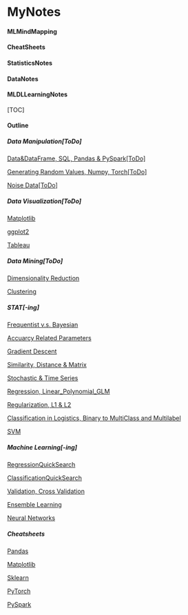 # MyNotes
#### MLMindMapping
#### CheatSheets
#### StatisticsNotes
#### DataNotes
#### MLDLLearningNotes

[TOC]
#### Outline

##### Data Manipulation[ToDo]

[Data&DataFrame, SQL, Pandas & PySpark[ToDo]]()

[Generating Random Values, Numpy, Torch[ToDo]]()

[Noise Data[ToDo]]()

##### Data Visualization[ToDo]

[Matplotlib]()

[ggplot2]()

[Tableau]()

##### Data Mining[ToDo]

[Dimensionality Reduction]()

[Clustering]()

##### STAT[-ing]

[Frequentist v.s. Bayesian](https://github.com/wuyueliuye/MyNotes/blob/master/Frequentist%20vs%20Bayesian.pdf)

[Accuarcy Related Parameters](https://github.com/wuyueliuye/MyNotes/blob/master/Accuracy_Precision_Recall_RoC_AUC_PR.pdf)

[Gradient Descent](https://github.com/wuyueliuye/MyNotes/blob/master/Gradient_Descent.pdf)

[Similarity, Distance & Matrix](https://github.com/wuyueliuye/MyNotes/blob/master/Similarity%2C%20Distance%20%26%20Matrix.pdf)

[Stochastic & Time Series]()

[Regression, Linear_Polynomial_GLM](https://github.com/wuyueliuye/MyNotes/blob/master/Regression%2C%20Linear_Polynomial_GeneralizedLinear.pdf)

[Regularization, L1 & L2]()

[Classification in Logistics, Binary to MultiClass and Multilabel](https://github.com/wuyueliuye/MyNotes/blob/master/Classification_Binary_vs_Multiple.pdf)

[SVM]()

##### Machine Learning[-ing]

[RegressionQuickSearch]()

[ClassificationQuickSearch]()

[Validation, Cross Validation]()

[Ensemble Learning](https://github.com/wuyueliuye/MyNotes/blob/master/EnsembleLearning.md)

[Neural Networks]()

##### Cheatsheets

[Pandas](https://github.com/wuyueliuye/MyNotes/blob/master/CheatSheets/Pandas%20DataFrame%20Notes.pdf)

[Matplotlib](https://github.com/wuyueliuye/MyNotes/blob/master/CheatSheets/Matplotlib%20Notes.pdf)

[Sklearn](https://github.com/wuyueliuye/MyNotes/blob/master/AlgorithmCheatSheet.pdf)

[PyTorch](https://github.com/wuyueliuye/MyNotes/blob/master/CheatSheets/Pytorch_Cheatsheet.pdf)

[PySpark](https://github.com/wuyueliuye/MyNotes/tree/master/CheatSheets/PySpark)

